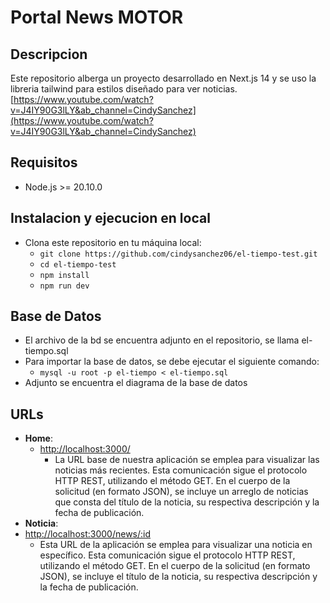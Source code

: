 # Portal News MOTOR

## Descripcion
Este repositorio alberga un proyecto desarrollado en Next.js 14  y se uso la libreria tailwind para estilos diseñado para ver noticias.
[https://www.youtube.com/watch?v=J4IY90G3lLY&ab_channel=CindySanchez](https://www.youtube.com/watch?v=J4IY90G3lLY&ab_channel=CindySanchez)
## Requisitos
- Node.js >= 20.10.0

## Instalacion y ejecucion en local
- Clona este repositorio en tu máquina local:
  - ` git clone https://github.com/cindysanchez06/el-tiempo-test.git `
  - ` cd el-tiempo-test `
  - ` npm install `
  - ` npm run dev `

## Base de Datos
- El archivo de la bd se encuentra adjunto en el repositorio, se llama el-tiempo.sql
- Para importar la base de datos, se debe ejecutar el siguiente comando:
  - ` mysql -u root -p el-tiempo < el-tiempo.sql `
- Adjunto se encuentra el diagrama de la base de datos

## URLs
- **Home**:
  - [http://localhost:3000/](http://localhost:3000/)
    - La URL base de nuestra aplicación se emplea para visualizar las noticias más recientes. Esta comunicación sigue el protocolo HTTP REST, utilizando el método GET. En el cuerpo de la solicitud (en formato JSON), se incluye un arreglo de noticias que consta del título de la noticia, su respectiva descripción y la fecha de publicación.
- **Noticia**:
- [http://localhost:3000/news/:id](http://localhost:3000/news/:id)
    - Esta URL de la aplicación se emplea para visualizar una noticia en específico. Esta comunicación sigue el protocolo HTTP REST, utilizando el método GET. En el cuerpo de la solicitud (en formato JSON), se incluye el título de la noticia, su respectiva descripción y la fecha de publicación.
